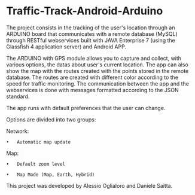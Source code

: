 Traffic-Track-Android-Arduino
=============================

The project consists in the tracking of the user's location through an ARDUINO board that communicates with a remote database (MySQL) through RESTful webservices built with JAVA Enterprise 7 (using the Glassfish 4 application server) and Android APP. 

The ARDUINO with GPS module allows you to capture and collect, with various options, the datas about user's current location. 
The app can also show the map with the routes created with the points stored in the remote database. The routes are created with different color according to the speed for traffic monitoring. The communication between the app and the webservices is done with messages formatted according to the JSON standard.  

The app runs with default preferences that the user can change. 

Options are divided into two groups: 

Network: 

	•	Automatic map update 

Map: 

	•	Default zoom level

	•	Map Mode (Map, Earth, Hybrid)

This project was developed by Alessio Oglialoro and Daniele Saitta.
